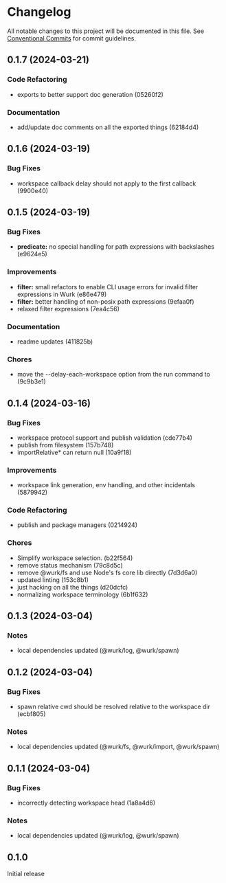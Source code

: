 # Changelog

All notable changes to this project will be documented in this file.
See [Conventional Commits](https://conventionalcommits.org) for commit guidelines.

## 0.1.7 (2024-03-21)

### Code Refactoring

- exports to better support doc generation (05260f2)

### Documentation

- add/update doc comments on all the exported things (62184d4)

## 0.1.6 (2024-03-19)

### Bug Fixes

- workspace callback delay should not apply to the first callback (9900e40)

## 0.1.5 (2024-03-19)

### Bug Fixes

- **predicate:** no special handling for path expressions with backslashes (e9624e5)

### Improvements

- **filter:** small refactors to enable CLI usage errors for invalid filter expressions in Wurk (e86e479)
- **filter:** better handling of non-posix path expressions (9efaa0f)
- relaxed filter expressions (7ea4c56)

### Documentation

- readme updates (411825b)

### Chores

- move the --delay-each-workspace option from the run command to (9c9b3e1)

## 0.1.4 (2024-03-16)

### Bug Fixes

- workspace protocol support and publish validation (cde77b4)
- publish from filesystem (157b748)
- importRelative&#42; can return null (10a9f18)

### Improvements

- workspace link generation, env handling, and other incidentals (5879942)

### Code Refactoring

- publish and package managers (0214924)

### Chores

- Simplify workspace selection. (b22f564)
- remove status mechanism (79c8d5c)
- remove @wurk/fs and use Node's fs core lib directly (7d3d6a0)
- updated linting (153c8b1)
- just hacking on all the things (d20dcfc)
- normalizing workspace terminology (6b1f632)

## 0.1.3 (2024-03-04)

### Notes

- local dependencies updated (@wurk/log, @wurk/spawn)

## 0.1.2 (2024-03-04)

### Bug Fixes

- spawn relative cwd should be resolved relative to the workspace dir (ecbf805)

### Notes

- local dependencies updated (@wurk/fs, @wurk/import, @wurk/spawn)

## 0.1.1 (2024-03-04)

### Bug Fixes

- incorrectly detecting workspace head (1a8a4d6)

### Notes

- local dependencies updated (@wurk/log, @wurk/spawn)

## 0.1.0

Initial release

